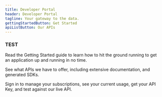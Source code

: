 ```yaml
---
title: Developer Portal
header: Developer Portal
tagline: Your gateway to the data.
gettingStartedButton: Get Started
apiListButton: Our APIs
---
```


### TEST
        
Read the Getting Started guide to learn how to hit the ground running to get an application up and running in no time.

See what APIs we have to offer, including extensive documentation, and generated SDKs.

Sign in to manage your subscriptions, see your current usage, get your API Key, and test against our live API.